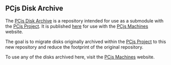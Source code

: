 ## PCjs Disk Archive

The [PCjs Disk Archive](https://github.com/jeffpar/pcjs-demo-disks) is a repository intended for use as a submodule with
the [PCjs Project](https://github.com/jeffpar/pcjs).  It is published [here](https://demo-disks.pcjs.org) for
use with the [PCjs Machines](https://www.pcjs.org/) website.

The goal is to migrate disks originally archived within the [PCjs Project](https://github.com/jeffpar/pcjs) to this
new repository and reduce the footprint of the original repository.

To use any of the disks archived here, visit the [PCjs Machines](https://www.pcjs.org/) website.
